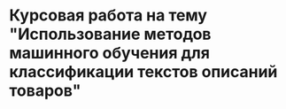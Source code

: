# Курсовая работа на тему "Использование методов машинного обучения для классификации текстов описаний товаров"
